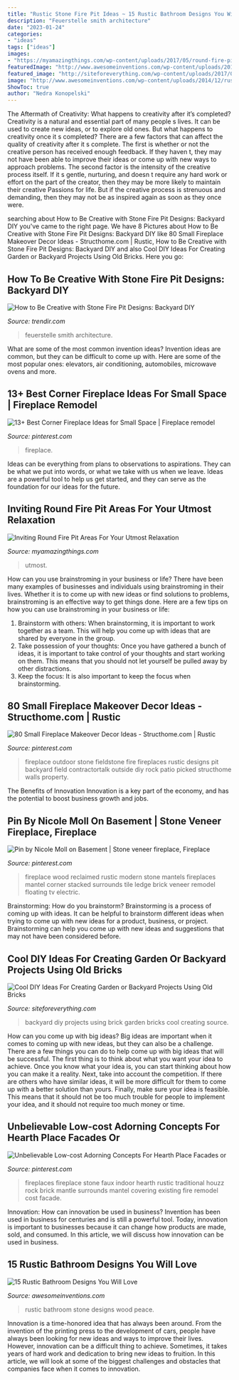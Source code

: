 ```yaml
---
title: "Rustic Stone Fire Pit Ideas ~ 15 Rustic Bathroom Designs You Will Love"
description: "Feuerstelle smith architecture"
date: "2023-01-24"
categories:
- "ideas"
tags: ["ideas"]
images:
- "https://myamazingthings.com/wp-content/uploads/2017/05/round-fire-pit-area.jpg"
featuredImage: "http://www.awesomeinventions.com/wp-content/uploads/2014/12/rustic-bathroom-stone.jpg"
featured_image: "http://siteforeverything.com/wp-content/uploads/2017/05/Brick-Backyard-17.jpg"
image: "http://www.awesomeinventions.com/wp-content/uploads/2014/12/rustic-bathroom-stone.jpg"
ShowToc: true
author: "Nedra Konopelski"
---
```



The Aftermath of Creativity: What happens to creativity after it’s completed?
Creativity is a natural and essential part of many people s lives. It can be used to create new ideas, or to explore old ones. But what happens to creativity once it s completed?
There are a few factors that can affect the quality of creativity after it s complete. The first is whether or not the creative person has received enough feedback. If they haven t, they may not have been able to improve their ideas or come up with new ways to approach problems. The second factor is the intensity of the creative process itself. If it s gentle, nurturing, and doesn t require any hard work or effort on the part of the creator, then they may be more likely to maintain their creative Passions for life. But if the creative process is strenuous and demanding, then they may not be as inspired again as soon as they once were.

	

		
searching about How to Be Creative with Stone Fire Pit Designs: Backyard DIY you've came to the right page. We have 8 Pictures about How to Be Creative with Stone Fire Pit Designs: Backyard DIY like 80 Small Fireplace Makeover Decor Ideas - Structhome.com | Rustic, How to Be Creative with Stone Fire Pit Designs: Backyard DIY and also Cool DIY Ideas For Creating Garden or Backyard Projects Using Old Bricks. Here you go:
		
    
## How To Be Creative With Stone Fire Pit Designs: Backyard DIY

<img loading=lazy src="https://cdn.trendir.com/wp-content/uploads/old/outdoors/2015/06/10/boulder-fire-pit.jpg" onerror="this.onerror=null;this.src='https://tse2.mm.bing.net/th?id=OIP.hAzqf6NUR7PPvM3jEBUYPwHaIc&amp;pid=15.1';" alt="How to Be Creative with Stone Fire Pit Designs: Backyard DIY">

_Source: trendir.com_

>feuerstelle smith architecture. 

	

What are some of the most common invention ideas?
Invention ideas are common, but they can be difficult to come up with. Here are some of the most popular ones: elevators, air conditioning, automobiles, microwave ovens and more.

    
## 13+ Best Corner Fireplace Ideas For Small Space | Fireplace Remodel

<img loading=lazy src="https://i.pinimg.com/736x/f0/e5/23/f0e5233ca9963dabbf9c7d8f548418c9.jpg" onerror="this.onerror=null;this.src='https://tse3.mm.bing.net/th?id=OIP.SbwzhPBKUKr-0FoVfq6IMwHaJ3&amp;pid=15.1';" alt="13+ Best Corner Fireplace Ideas for Small Space | Fireplace remodel">

_Source: pinterest.com_

>fireplace. 

	

Ideas can be everything from plans to observations to aspirations. They can be what we put into words, or what we take with us when we leave. Ideas are a powerful tool to help us get started, and they can serve as the foundation for our ideas for the future.

    
## Inviting Round Fire Pit Areas For Your Utmost Relaxation

<img loading=lazy src="https://myamazingthings.com/wp-content/uploads/2017/05/round-fire-pit-area.jpg" onerror="this.onerror=null;this.src='https://tse2.mm.bing.net/th?id=OIP.n7D0bpSAIt2ljrzloqU4AgHaE6&amp;pid=15.1';" alt="Inviting Round Fire Pit Areas For Your Utmost Relaxation">

_Source: myamazingthings.com_

>utmost. 

	

How can you use brainstroming in your business or life?
There have been many examples of businesses and individuals using brainstroming in their lives. Whether it is to come up with new ideas or find solutions to problems, brainstroming is an effective way to get things done. Here are a few tips on how you can use brainstroming in your business or life: 
1. Brainstorm with others: When brainstorming, it is important to work together as a team. This will help you come up with ideas that are shared by everyone in the group. 
2. Take possession of your thoughts: Once you have gathered a bunch of ideas, it is important to take control of your thoughts and start working on them. This means that you should not let yourself be pulled away by other distractions. 
3. Keep the focus: It is also important to keep the focus when brainstorming.

    
## 80 Small Fireplace Makeover Decor Ideas - Structhome.com | Rustic

<img loading=lazy src="https://i.pinimg.com/736x/42/1b/fc/421bfc1d84317bd776578340906082fc.jpg" onerror="this.onerror=null;this.src='https://tse2.mm.bing.net/th?id=OIP.WUhPy41wxrlWOxvZQ9N4fwHaNK&amp;pid=15.1';" alt="80 Small Fireplace Makeover Decor Ideas - Structhome.com | Rustic">

_Source: pinterest.com_

>fireplace outdoor stone fieldstone fire fireplaces rustic designs pit backyard field contractortalk outside diy rock patio picked structhome walls property. 

	

The Benefits of Innovation
Innovation is a key part of the economy, and has the potential to boost business growth and jobs.

    
## Pin By Nicole Moll On Basement | Stone Veneer Fireplace, Fireplace

<img loading=lazy src="https://i.pinimg.com/736x/58/b5/3e/58b53e00284ec29d561cea5ec8341374--reclaimed-wood-fireplace-rustic-mantel.jpg" onerror="this.onerror=null;this.src='https://tse4.mm.bing.net/th?id=OIP.rfmr8UtG70afqANhNQ21ZwHaJ3&amp;pid=15.1';" alt="Pin by Nicole Moll on Basement | Stone veneer fireplace, Fireplace">

_Source: pinterest.com_

>fireplace wood reclaimed rustic modern stone mantels fireplaces mantel corner stacked surrounds tile ledge brick veneer remodel floating tv electric. 

	

Brainstorming: How do you brainstorm?
Brainstorming is a process of coming up with ideas. It can be helpful to brainstorm different ideas when trying to come up with new ideas for a product, business, or project. Brainstorming can help you come up with new ideas and suggestions that may not have been considered before.

    
## Cool DIY Ideas For Creating Garden Or Backyard Projects Using Old Bricks

<img loading=lazy src="http://siteforeverything.com/wp-content/uploads/2017/05/Brick-Backyard-17.jpg" onerror="this.onerror=null;this.src='https://tse1.mm.bing.net/th?id=OIP.S6NyV5uncik7BWMeyC9tXAHaHS&amp;pid=15.1';" alt="Cool DIY Ideas For Creating Garden or Backyard Projects Using Old Bricks">

_Source: siteforeverything.com_

>backyard diy projects using brick garden bricks cool creating source. 

	

How can you come up with big ideas?
Big ideas are important when it comes to coming up with new ideas, but they can also be a challenge. There are a few things you can do to help come up with big ideas that will be successful. The first thing is to think about what you want your idea to achieve. Once you know what your idea is, you can start thinking about how you can make it a reality. Next, take into account the competition. If there are others who have similar ideas, it will be more difficult for them to come up with a better solution than yours. Finally, make sure your idea is feasible. This means that it should not be too much trouble for people to implement your idea, and it should not require too much money or time.

    
## Unbelievable Low-cost Adorning Concepts For Hearth Place Facades Or

<img loading=lazy src="https://i.pinimg.com/736x/68/3a/51/683a519f994c9f4bd9b8b118236193cc.jpg" onerror="this.onerror=null;this.src='https://tse4.mm.bing.net/th?id=OIP.NjdGHHMjmdN1o8ZNwIO64AHaJ3&amp;pid=15.1';" alt="Unbelievable Low-cost Adorning Concepts For Hearth Place Facades or">

_Source: pinterest.com_

>fireplaces fireplace stone faux indoor hearth rustic traditional houzz rock brick mantle surrounds mantel covering existing fire remodel cost facade. 

	

Innovation: How can innovation be used in business?
Invention has been used in business for centuries and is still a powerful tool. Today, innovation is important to businesses because it can change how products are made, sold, and consumed. In this article, we will discuss how innovation can be used in business.

    
## 15 Rustic Bathroom Designs You Will Love

<img loading=lazy src="http://www.awesomeinventions.com/wp-content/uploads/2014/12/rustic-bathroom-stone.jpg" onerror="this.onerror=null;this.src='https://tse4.mm.bing.net/th?id=OIP.T17wG3CKbL5pcdad8ThQLwHaKE&amp;pid=15.1';" alt="15 Rustic Bathroom Designs You Will Love">

_Source: awesomeinventions.com_

>rustic bathroom stone designs wood peace. 

	

Innovation is a time-honored idea that has always been around. From the invention of the printing press to the development of cars, people have always been looking for new ideas and ways to improve their lives. However, innovation can be a difficult thing to achieve. Sometimes, it takes years of hard work and dedication to bring new ideas to fruition. In this article, we will look at some of the biggest challenges and obstacles that companies face when it comes to innovation.

